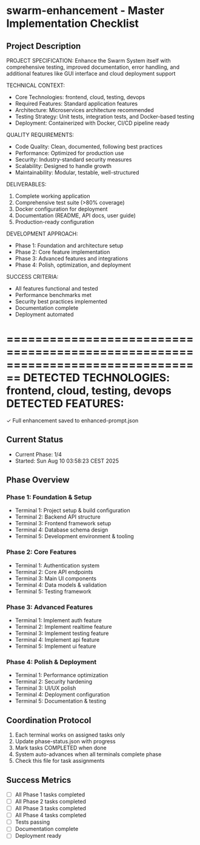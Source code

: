 # swarm-enhancement - Master Implementation Checklist

## Project Description
PROJECT SPECIFICATION:
Enhance the Swarm System itself with comprehensive testing, improved documentation, error handling, and additional features like GUI interface and cloud deployment support

TECHNICAL CONTEXT:
- Core Technologies: frontend, cloud, testing, devops
- Required Features: Standard application features
- Architecture: Microservices architecture recommended
- Testing Strategy: Unit tests, integration tests, and Docker-based testing
- Deployment: Containerized with Docker, CI/CD pipeline ready

QUALITY REQUIREMENTS:
- Code Quality: Clean, documented, following best practices
- Performance: Optimized for production use
- Security: Industry-standard security measures
- Scalability: Designed to handle growth
- Maintainability: Modular, testable, well-structured

DELIVERABLES:
1. Complete working application
2. Comprehensive test suite (>80% coverage)
3. Docker configuration for deployment
4. Documentation (README, API docs, user guide)
5. Production-ready configuration

DEVELOPMENT APPROACH:
- Phase 1: Foundation and architecture setup
- Phase 2: Core feature implementation
- Phase 3: Advanced features and integrations
- Phase 4: Polish, optimization, and deployment

SUCCESS CRITERIA:
- All features functional and tested
- Performance benchmarks met
- Security best practices implemented
- Documentation complete
- Deployment automated

================================================================================
DETECTED TECHNOLOGIES: frontend, cloud, testing, devops
DETECTED FEATURES: 
================================================================================

✓ Full enhancement saved to enhanced-prompt.json

## Current Status
- Current Phase: 1/4
- Started: Sun Aug 10 03:58:23 CEST 2025

## Phase Overview

### Phase 1: Foundation & Setup
- Terminal 1: Project setup & build configuration
- Terminal 2: Backend API structure
- Terminal 3: Frontend framework setup
- Terminal 4: Database schema design
- Terminal 5: Development environment & tooling

### Phase 2: Core Features
- Terminal 1: Authentication system
- Terminal 2: Core API endpoints
- Terminal 3: Main UI components
- Terminal 4: Data models & validation
- Terminal 5: Testing framework

### Phase 3: Advanced Features
- Terminal 1: Implement auth feature
- Terminal 2: Implement realtime feature
- Terminal 3: Implement testing feature
- Terminal 4: Implement api feature
- Terminal 5: Implement ui feature

### Phase 4: Polish & Deployment
- Terminal 1: Performance optimization
- Terminal 2: Security hardening
- Terminal 3: UI/UX polish
- Terminal 4: Deployment configuration
- Terminal 5: Documentation & testing

## Coordination Protocol
1. Each terminal works on assigned tasks only
2. Update phase-status.json with progress
3. Mark tasks COMPLETED when done
4. System auto-advances when all terminals complete phase
5. Check this file for task assignments

## Success Metrics
- [ ] All Phase 1 tasks completed
- [ ] All Phase 2 tasks completed
- [ ] All Phase 3 tasks completed
- [ ] All Phase 4 tasks completed
- [ ] Tests passing
- [ ] Documentation complete
- [ ] Deployment ready
